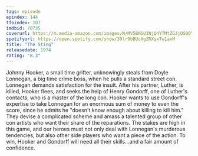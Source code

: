 ```yaml
---
tags: episode
epindex: 144
tfoindex: 107
imdbid: 70735
coverurl: https://m.media-amazon.com/images/M/MV5BNGU3NjQ4YTMtZGJjOS00YTQ3LThmNmItMTI5MDE2ODI3NzY3XkEyXkFqcGdeQXVyMjUzOTY1NTc@._V1_SX202_CR0,0,202,300_.jpg
spotifyurl: https://open.spotify.com/show/39lr9bBUcXgZRXsxTw1axM
title: "The Sting"
releasedate: 1974
rating: "8.3"
---
```


Johnny Hooker, a small time grifter, unknowingly steals from Doyle Lonnegan, a big time crime boss, when he pulls a standard street con. Lonnegan demands satisfaction for the insult. After his partner, Luther, is killed, Hooker flees, and seeks the help of Henry Gondorff, one of Luther's contacts, who is a master of the long con. Hooker wants to use Gondorff's expertise to take Lonnegan for an enormous sum of money to even the score, since he admits he "doesn't know enough about killing to kill him." They devise a complicated scheme and amass a talented group of other con artists who want their share of the reparations. The stakes are high in this game, and our heroes must not only deal with Lonnegan's murderous tendencies, but also other side players who want a piece of the action. To win, Hooker and Gondorff will need all their skills...and a fair amount of confidence.